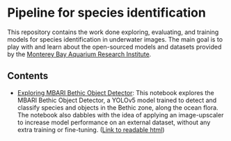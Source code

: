 # Pipeline for species identification

This repository contains the work done exploring, evaluating, and training models for species identification in underwater images. 
The main goal is to play with and learn about the open-sourced models and datasets provided by the [Monterey Bay Aquarium Research Institute](https://www.mbari.org/).

## Contents
- [Exploring MBARI Bethic Object Detector](mbari_bethic_object_detector.ipynb): This notebook explores the MBARI Bethic Object Detector, a YOLOv5 model trained to detect and classify species and objects in the Bethic zone, along the ocean flora. The notebook also dabbles with the idea of applying an image-upscaler to increase model performance on an external dataset, without any extra training or fine-tuning.
([Link to readable html](https://perhalvorsen.com/media/notes/mbari_benthic_object_detector.html))
